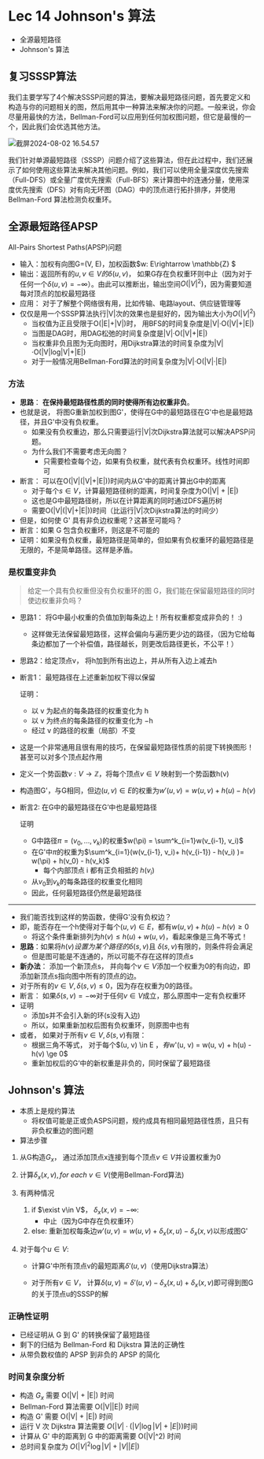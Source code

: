 # Lec 14 Johnson's 算法

- 全源最短路径
- Johnson's 算法

## 复习SSSP算法

我们主要学写了4个解决SSSP问题的算法，要解决最短路径问题，首先要定义和构造与你的问题相关的图，然后用其中一种算法来解决你的问题。一般来说，你会尽量用最快的方法，Bellman-Ford可以应用到任何加权图问题，但它是最慢的一个，因此我们会优选其他方法。

![截屏2024-08-02 16.54.57](http://14.103.135.111:49153/i/66ac9ef037ede.png)

我们针对单源最短路径（SSSP）问题介绍了这些算法，但在此过程中，我们还展示了如何使用这些算法来解决其他问题。例如，我们可以使用全量深度优先搜索（Full-DFS）或全量广度优先搜索（Full-BFS）来计算图中的连通分量，使用深度优先搜索（DFS）对有向无环图（DAG）中的顶点进行拓扑排序，并使用 Bellman-Ford 算法检测负权重环。

## 全源最短路径APSP

All-Pairs Shortest Paths(APSP)问题

- 输入：加权有向图G=(V, E)，加权函数$w: E\rightarrow \mathbb{Z} $
- 输出：返回所有的$u, v \in V 的 \delta(u, v)$， 如果G存在负权重环则中止（因为对于任何一个$\delta(u, v) = -\infty$）。由此可以推断出，输出空间$O(|V|^2)$，因为需要知道每对顶点的加权最短路径
- 应用： 对于了解整个网络很有用，比如传输、电路layout、供应链管理等
- 仅仅是用一个SSSP算法执行|V|次的效果也是挺好的，因为输出大小为$O(|V|^2)$​
  - 当权值为正且受限于O(|E|+|V|)时， 用BFS的时间复杂度是|V|·O(|V|+|E|)
  - 当图是DAG时，用DAG松弛的时间复杂度是|V|·O(|V|+|E|)
  - 当权重非负且图为无向图时，用Dijkstra算法的时间复杂度为|V|·O(|V|log|V|+|E|)
  - 对于一般情况用Bellman-Ford算法的时间复杂度为|V|·O(|V|·|E|)

### 方法

- **思路**： **在保持最短路径性质的同时使得所有边权重非负**。
- 也就是说， 将图G重新加权到图G'，使得在G中的最短路径在G'中也是最短路径，并且G'中没有负权重。
  - 如果没有负权重边，那么只需要运行|V|次Dijkstra算法就可以解决APSP问题。
  - 为什么我们不需要考虑无向图？
    - 只需要检查每个边，如果有负权重，就代表有负权重环。线性时间即可
- 断言： 可以在O(|V|(|V|+|E|))时间内从G'中的距离计算出G中的距离
  - 对于每个$s \in V$，计算最短路径树的距离，时间复杂度为O(|V| + |E|)
  - 这也是G中最短路径树，所以在计算距离的同时通过DFS遍历树
  - 需要O(|V|(|V|+|E|))时间（比运行|V|次Dijkstra算法的时间少）
- 但是，如何使 G' 具有非负边权重呢？这甚至可能吗？
- 断言：如果 G 包含负权重环，则这是不可能的 
- 证明：如果没有负权重，最短路径是简单的，但如果有负权重环的最短路径是无限的，不是简单路径。这样是矛盾。

### 是权重变非负

> 给定一个具有负权重但没有负权重环的图 G，我们能在保留最短路径的同时使边权重非负吗？

- 思路1： 将G中最小权重的负值加到每条边上！所有权重都变成非负的！ :)

  - 这样做无法保留最短路径，这样会偏向与遍历更少边的路径，（因为它给每条边都加了一个补偿值，路径越长，则更改后路径更长，不公平！）

- 思路2：给定顶点v， 将h加到所有出边上，并从所有入边上减去h

- 断言1： 最短路径在上述重新加权下得以保留

  证明：

  - 以 v 为起点的每条路径的权重变化为 h
  - 以 v 为终点的每条路径的权重变化为 −h
  - 经过 v 的路径的权重（局部）不变

- 这是一个非常通用且很有用的技巧，在保留最短路径性质的前提下转换图形！甚至可以对多个顶点起作用

- 定义一个势函数$v: V \rightarrow \mathbb{Z}$，将每个顶点$v \in V$ 映射到一个势函数h(v)

- 构造图G'，与G相同，但边$(u, v) \in E$的权重为$w'(u,v) = w(u,v) + h(u) - h(v)$ 

- 断言2: 在G中的最短路径在G’中也是最短路径

  证明

  - G中路径$\pi = (v_0, ..., v_k)$的权重$w(\pi) = \sum^k_{i=1}w(v_{i-1}, v_i)$
  - 在G'中$\pi$的权重为$\sum^k_{i=1}(w(v_{i-1}, v_i)+ h(v_{i-1}) - h(v_i) )= w(\pi) + h(v_0) - h(v_k)$
    - 每个内部顶点 i 都有正负相抵的 $h(v_i)$
  - 从$v_0$到$v_k$的每条路径的权重变化相同
  - 因此，任何最短路径仍然是最短路径



----

- 我们能否找到这样的势函数，使得G'没有负权边？
- 即，能否存在一个h使得对于每个$(u, v) \in E$，都有$w(u, v) + h(u) - h(v) \ge 0$
  - 将这个条件重新排列为$h(v) \le h(u) + w(u, v)$，看起来像是三角不等式！
- **思路**：如果将$h(v)设置为某个路径的\delta(s, v)$且 $\delta(s, v)$有限的，则条件将会满足
  - 但是图可能是不连通的，所以可能不存在这样的顶点s
- **新办法**： 添加一个新顶点s， 并向每个$v\in V$​添加一个权重为0的有向边，即添加新顶点s指向图中所有的顶点的边。
- 对于所有的$v\in V, \delta(s, v) \le 0$，因为存在权重为0的路径。
- 断言： 如果$\delta(s, v)=-\infty$对于任何$v\in V$成立，那么原图中一定有负权重环
- 证明
  - 添加s并不会引入新的环(s没有入边)
  - 所以，如果重新加权后图有负权重环，则原图中也有
- 或者， 如果对于所有$v\in V, \delta(s, v)$有限：
  - 根据三角不等式， 对于每个$(u, v) \in E $， 有$w'(u, v) = w(u, v) + h(u) - h(v) \ge 0$
  - 重新加权后的G‘中的新权重是非负的，同时保留了最短路径

## Johnson's 算法

- 本质上是规约算法
  - 将权值可能是正或负ASPS问题，规约成具有相同最短路径性质，且只有非负权重边的图问题
- 算法步骤

1. 从G构造$G_x$， 通过添加顶点x连接到每个顶点$v\in V$并设置权重为0

2. 计算$\delta_x(x, v), for\ each\ v \in V$(使用Bellman-Ford算法)

3. 有两种情况

   1. if $\exist v\in V$， $\delta_x(x, v) = -\infty$:
      - 中止（因为G中存在负权重环）
   2. else: 重新加权每条边$w'(u, v) = w(u, v) + \delta_x(x, u) - \delta_x(x, v)$以形成图G'

4. 对于每个$u\in V$:

   - 计算G'中所有顶点v的最短距离$\delta'(u,v)$（使用Dijkstra算法）

   - 对于所有$v\in V$， 计算$\delta(u, v) = \delta'(u, v) - \delta_x(x, u) + \delta_x(x, v)$即可得到图G的关于顶点u的SSSP的解

### 正确性证明

- 已经证明从 G 到 G' 的转换保留了最短路径
- 剩下的归结为 Bellman-Ford 和 Dijkstra 算法的正确性
- 从带负数权值的 APSP 到非负的 APSP 的简化

### 时间复杂度分析

- 构造 $G_x$ 需要 O(|V| + |E|) 时间
- Bellman-Ford 算法需要 O(|V||E|) 时间
- 构造 G' 需要 O(|V| + |E|) 时间
- 运行 V 次 Dijkstra 算法需要 $O(|V| \cdot (|V| \log |V| + |E|))$时间
- 计算从 G' 中的距离到 G 中的距离需要 O(|V|^2) 时间
- 总时间复杂度为 $O(|V|^2 \log |V| + |V||E|)$​

